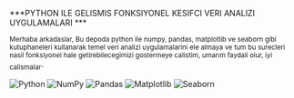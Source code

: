  ***PYTHON ILE GELISMIS FONKSIYONEL KESIFCI VERI ANALIZI UYGULAMALARI *** 

<sub> Merhaba arkadaslar, Bu depoda python ile numpy, pandas, matplotlib ve seaborn gibi kutuphaneleri kullanarak temel veri analizi uygulamalarini ele almaya ve tum bu surecleri nasil fonksiyonel hale getirebilecegimizi gostermeye calistim, umarım faydali olur, iyi calismalar</sub>.




![Python](https://img.shields.io/badge/python-3670A0?style=for-the-badge)
![NumPy](https://img.shields.io/badge/numpy-%23013243.svg?style=for-the-badge)
![Pandas](https://img.shields.io/badge/pandas-%23150458.svg?style=for-the-badge)
![Matplotlib](https://img.shields.io/badge/Matplotlib-%23ffffff.svg?style=for-the-badge)
![Seaborn](https://img.shields.io/badge/seaborn-%23013243.svg?style=for-the-badge)
